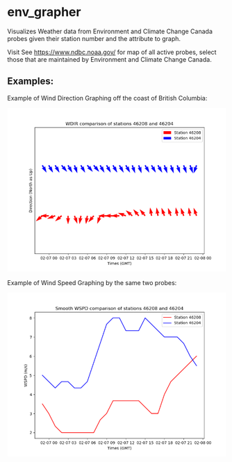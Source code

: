 # env_grapher
Visualizes Weather data from Environment and Climate Change Canada probes given their station number and the attribute to graph. 

Visit See https://www.ndbc.noaa.gov/ for map of all active probes, select those that are maintained by Environment and Climate Change Canada.

## Examples:
Example of Wind Direction Graphing off the coast of British Columbia:

![WDIR](Wdir.png)

Example of Wind Speed Graphing by the same two probes:

![WSPD](Wspd.png)
